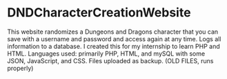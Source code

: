 # DNDCharacterCreationWebsite
This website randomizes a Dungeons and Dragons character that you can save with a username and password and access again at any time. Logs all information to a database. I created this for my internship to learn PHP and HTML.
Languages used: primarily PHP, HTML, and mySQL with some JSON, JavaScript, and CSS.
Files uploaded as backup. (OLD FILES, runs properly)
